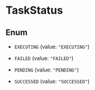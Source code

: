 

# TaskStatus

## Enum


* `EXECUTING` (value: `"EXECUTING"`)

* `FAILED` (value: `"FAILED"`)

* `PENDING` (value: `"PENDING"`)

* `SUCCESSED` (value: `"SUCCESSED"`)



